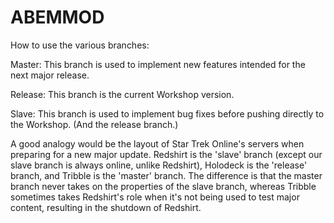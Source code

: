 # ABEMMOD

How to use the various branches:

Master: This branch is used to implement new features intended for the next major release.

Release: This branch is the current Workshop version.

Slave: This branch is used to implement bug fixes before pushing directly to the Workshop. (And the release branch.)

A good analogy would be the layout of Star Trek Online's servers when preparing for a new major update. Redshirt is the 'slave' branch (except our slave branch is always online, unlike Redshirt), Holodeck is the 'release' branch, and Tribble is the 'master' branch. The difference is that the master branch never takes on the properties of the slave branch, whereas Tribble sometimes takes Redshirt's role when it's not being used to test major content, resulting in the shutdown of Redshirt.

